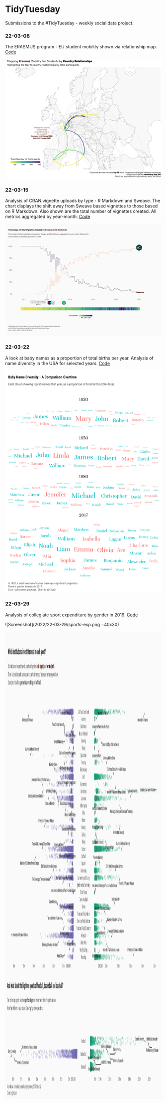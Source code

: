 # TidyTuesday
Submissions to the #TidyTuesday - weekly social data project. 

### 22-03-08
The ERASMUS program - EU student mobility shown via relationship map. [Code](https://github.com/Ya5s3r/TidyTuesday/blob/main/2022/22-03-08/EU-Student-Mobility.Rmd)

![Screenshot](2022/22-03-08/Erasmus-Mobility-v2.png)

### 22-03-15
Analysis of CRAN vignette uploads by type - R Markdown and Sweave. The chart displays the shift away from Sweave based vignettes to those based on R Markdown. Also shown are the total number of vignettes created. All metrics aggregated by year-month.
[Code](https://github.com/Ya5s3r/TidyTuesday/blob/main/2022/22-03-15/cran.Rmd)

![Screenshot](2022/22-03-15/cran-vignettes.png)

### 22-03-22
A look at baby names as a proportion of total births per year. Analysis of name diversity in the USA for selected years.
[Code](https://github.com/Ya5s3r/TidyTuesday/blob/main/2022/22-03-22/babynames.Rmd)

![Screenshot](2022/22-03-22/babynames-wordcloud.png)

### 22-03-29
Analysis of collegiate sport expenditure by gender in 2019.
[Code](https://github.com/Ya5s3r/TidyTuesday/blob/main/2022/22-03-29/EADA.Rmd)

![Screenshot](2022/22-03-29/sports-exp.png =40x30)

<img src="https://github.com/Ya5s3r/TidyTuesday/blob/main/2022/22-03-29/sports-exp.png" width="1000" height="1500" />